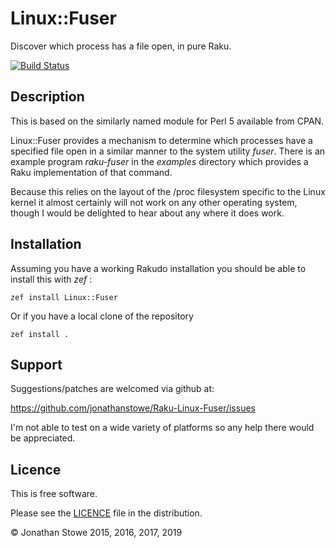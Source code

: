# Linux::Fuser

Discover which process has a file open, in pure Raku.

[![Build Status](https://travis-ci.org/jonathanstowe/p6-Linux-Fuser.svg?branch=master)](https://travis-ci.org/jonathanstowe/p6-Linux-Fuser)

## Description

This is based on the similarly named module for Perl 5 available from CPAN.

Linux::Fuser provides a mechanism to determine which processes have a specified
file open in a similar manner to the system utility *fuser*. There is an example
program *raku-fuser* in the *examples* directory which provides a Raku implementation
of that command.

Because this relies on the layout of the /proc filesystem specific to the Linux
kernel it almost certainly will not work on any other operating system, though I
would be delighted to hear about any where it does work.

## Installation

Assuming you have a working Rakudo installation you should be able to install this
with *zef* :

    zef install Linux::Fuser

Or if you have a local clone of the repository

    zef install .

## Support

Suggestions/patches are welcomed via github at:

https://github.com/jonathanstowe/Raku-Linux-Fuser/issues

I'm not able to test on a wide variety of platforms so any help there would be 
appreciated.

## Licence

This is free software.

Please see the [LICENCE](LICENCE) file in the distribution.

© Jonathan Stowe 2015, 2016, 2017, 2019
